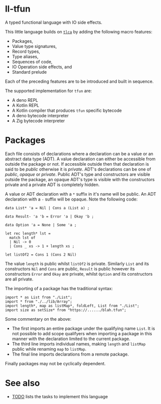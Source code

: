 # ll-tfun

A typed functional language with IO side effects.

This little language builds on
[`tlca`](https://github.com/littlelanguages/ll-tlca) by adding the following
macro features:

- Packages,
- Value type signatures,
- Record types,
- Type aliases,
- Sequences of code,
- IO Operation side effects, and
- Standard prelude

Each of the preceding features are to be introduced and built in sequence.

The supported implementation for `tfun` are:

- A deno REPL
- A Kotlin REPL
- A Kotlin compiler that produces `tfun` specific bytecode
- A deno bytecode interpreter
- A Zig bytecode interpreter

# Packages

Each file consists of declarations where a declaration can be a value or an
abstract data type (ADT). A value declaration can either be accessible from
outside the package or not. If accessible outside then that declaration is said
to be _public_ otherwise it is _private_. ADT's declarations can be one of
_public_, _opaque_ or _private_. Public ADT's type and constructors are visible
outside the package, an opaque ADT's type is visible with the constructors
private and a private ADT is completely hidden.

A value or ADT declaration with a `*` suffix in it's name will be public. An ADT
declaration with a `-` suffix will be opaque. Note the following code:

```
data List* 'a = Nil | Cons a (List a) ;

data Result- 'a 'b = Error 'a | Okay 'b ;

data Option 'a = None | Some 'a ;

let rec length* lst =
  match lst of
  | Nil -> 0
  | Cons _ xs -> 1 + length xs ;

let listOf2 = Cons 1 (Cons 2 Nil)
```

The value `length` is public whilst `listOf2` is private. Similarly `List` and
its constructors `Nil` and `Cons` are public, `Result` is public however its
constructors `Error` and `Okay` are private, whilst `Option` and its
constructors are all private.

The importing of a package has the traditional syntax:

```
import * as List from "./List";
import * from "./../lib/Array";
import length*, map as listMap*, foldLeft, List from "./List";
import size as setSize* from "https://....../blah.tfun";
```

Some commentary on the above:

- The first imports an entire package under the qualifying name `List`. It is
  not possible to add scope qualifyers when importing a package in this manner
  with the declaration limited to the current package.
- The third line imports individual names, making `length` and `listMap` public
  while renaming `map` to `listMap`.
- The final line imports declarations from a remote package.

Finally packages may not be cyclically dependent.

# See also

- [TODO](TODO.md) lists the tasks to implement this language
